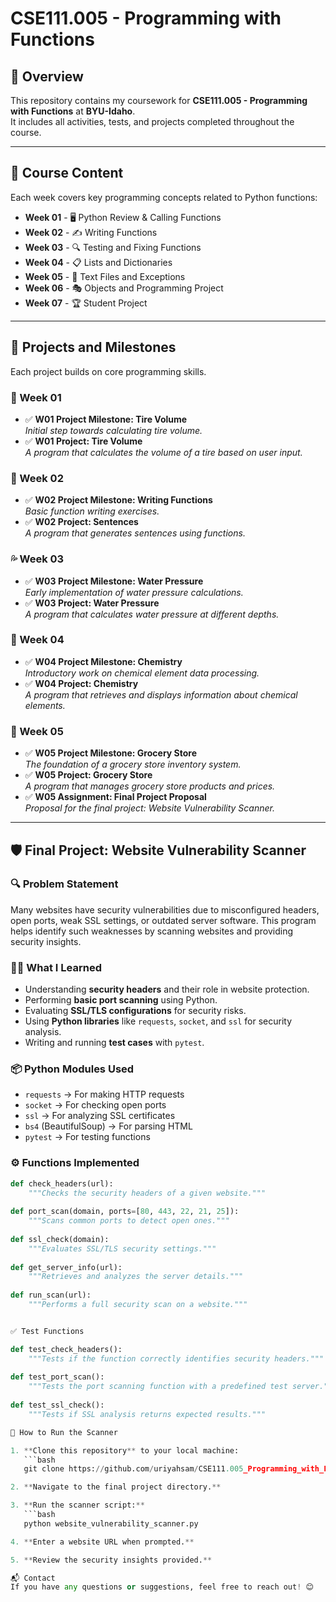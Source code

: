 # CSE111.005 - Programming with Functions

## 📌 Overview
This repository contains my coursework for **CSE111.005 - Programming with Functions** at **BYU-Idaho**.  
It includes all activities, tests, and projects completed throughout the course.

---

## 📅 Course Content
Each week covers key programming concepts related to Python functions:

- **Week 01** - 🖥️ Python Review & Calling Functions  
- **Week 02** - ✍️ Writing Functions  
- **Week 03** - 🔍 Testing and Fixing Functions  
- **Week 04** - 📋 Lists and Dictionaries  
- **Week 05** - 📂 Text Files and Exceptions  
- **Week 06** - 🎭 Objects and Programming Project  
- **Week 07** - 🏆 Student Project  

---

## 🚀 Projects and Milestones
Each project builds on core programming skills.

### **🛞 Week 01**
- ✅ **W01 Project Milestone: Tire Volume**  
  _Initial step towards calculating tire volume._  
- ✅ **W01 Project: Tire Volume**  
  _A program that calculates the volume of a tire based on user input._  

### **📝 Week 02**
- ✅ **W02 Project Milestone: Writing Functions**  
  _Basic function writing exercises._  
- ✅ **W02 Project: Sentences**  
  _A program that generates sentences using functions._  

### **💦 Week 03**
- ✅ **W03 Project Milestone: Water Pressure**  
  _Early implementation of water pressure calculations._  
- ✅ **W03 Project: Water Pressure**  
  _A program that calculates water pressure at different depths._  

### **🔬 Week 04**
- ✅ **W04 Project Milestone: Chemistry**  
  _Introductory work on chemical element data processing._  
- ✅ **W04 Project: Chemistry**  
  _A program that retrieves and displays information about chemical elements._  

### **🛒 Week 05**
- ✅ **W05 Project Milestone: Grocery Store**  
  _The foundation of a grocery store inventory system._  
- ✅ **W05 Project: Grocery Store**  
  _A program that manages grocery store products and prices._  
- ✅ **W05 Assignment: Final Project Proposal**  
  _Proposal for the final project: Website Vulnerability Scanner._  

---

## 🛡️ **Final Project: Website Vulnerability Scanner**
### **🔍 Problem Statement**
Many websites have security vulnerabilities due to misconfigured headers, open ports, weak SSL settings, or outdated server software. This program helps identify such weaknesses by scanning websites and providing security insights.

### **🧑‍💻 What I Learned**
- Understanding **security headers** and their role in website protection.
- Performing **basic port scanning** using Python.
- Evaluating **SSL/TLS configurations** for security risks.
- Using **Python libraries** like `requests`, `socket`, and `ssl` for security analysis.
- Writing and running **test cases** with `pytest`.

### **📦 Python Modules Used**
- `requests` → For making HTTP requests  
- `socket` → For checking open ports  
- `ssl` → For analyzing SSL certificates  
- `bs4` (BeautifulSoup) → For parsing HTML  
- `pytest` → For testing functions  

### **⚙️ Functions Implemented**
```python
def check_headers(url):
    """Checks the security headers of a given website."""
    
def port_scan(domain, ports=[80, 443, 22, 21, 25]):
    """Scans common ports to detect open ones."""
    
def ssl_check(domain):
    """Evaluates SSL/TLS security settings."""
    
def get_server_info(url):
    """Retrieves and analyzes the server details."""
    
def run_scan(url):
    """Performs a full security scan on a website."""


✅ Test Functions

def test_check_headers():
    """Tests if the function correctly identifies security headers."""
    
def test_port_scan():
    """Tests the port scanning function with a predefined test server."""
    
def test_ssl_check():
    """Tests if SSL analysis returns expected results."""

🔧 How to Run the Scanner

1. **Clone this repository** to your local machine:  
   ```bash
   git clone https://github.com/uriyahsam/CSE111.005_Programming_with_Functions.git

2. **Navigate to the final project directory.**

3. **Run the scanner script:**
   ```bash
   python website_vulnerability_scanner.py

4. **Enter a website URL when prompted.**

5. **Review the security insights provided.**

📬 Contact
If you have any questions or suggestions, feel free to reach out! 😊